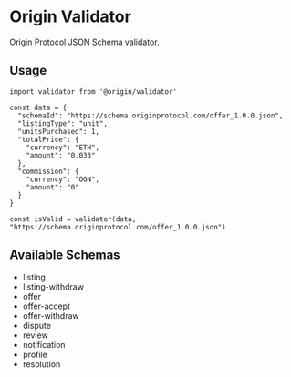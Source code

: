 # Origin Validator

Origin Protocol JSON Schema validator.

## Usage

```
import validator from '@origin/validator'

const data = {
  "schemaId": "https://schema.originprotocol.com/offer_1.0.0.json",
  "listingType": "unit",
  "unitsPurchased": 1,
  "totalPrice": {
    "currency": "ETH",
    "amount": "0.033"
  },
  "commission": {
    "currency": "OGN",
    "amount": "0"
  }
}

const isValid = validator(data, "https://schema.originprotocol.com/offer_1.0.0.json")

```

## Available Schemas

- listing
- listing-withdraw
- offer
- offer-accept
- offer-withdraw
- dispute
- review
- notification
- profile
- resolution
